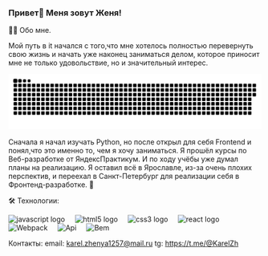 ### Привет👋 Меня зовут Женя!   

👩‍💻  Обо мне.

Мой путь в it начался с того,что мне хотелось полностью перевернуть свою жизнь и начать уже наконец заниматься делом, которое приносит мне не только удовольствие, но и значительный интерес.    
<p align="center">
 <img width="600" src="snake.svg" alt="snake"/>
</p>
Сначала я начал изучать Python, но после открыл для себя Frontend и понял,что это именно то, чем я хочу заниматься. Я прошёл курсы по Веб-разработке от ЯндексПрактикум. И по ходу учёбы уже думал планы на реализацию. Я оставил всё в Ярославле, из-за очень плохих перспектив, и переехал в Санкт-Петербург для реализации себя в Фронтенд-разработке.   🚂 

🛠 Технологии:

<div align="left">
  <img src="https://cdn.jsdelivr.net/gh/devicons/devicon/icons/javascript/javascript-original.svg" height="40" alt="javascript logo"  />
  <img width="12" />
  <img src="https://cdn.jsdelivr.net/gh/devicons/devicon/icons/html5/html5-original.svg" height="40" alt="html5 logo"  />
  <img width="12" />
  <img src="https://cdn.jsdelivr.net/gh/devicons/devicon/icons/css3/css3-original.svg" height="40" alt="css3 logo"  />
  <img width="12" />
  <img src="https://cdn.jsdelivr.net/gh/devicons/devicon/icons/react/react-original.svg" height="40" alt="react logo"  />
  <img width="12" />
  <img src='https://img.shields.io/badge/-Webpack-99d6f8?logo=webpack&logoColor=black' height='40' alt='Webpack'>
    <img width="12" />
  <img src='https://img.shields.io/badge/-api-yellow' height='40' alt='Api'>
    <img width="12" />
  <img src='https://img.shields.io/badge/-BEM-yellowgreen' height='40' alt='Bem'>
</div>

Контакты:
email: karel.zhenya1257@mail.ru
tg: https://t.me/@KarelZh
